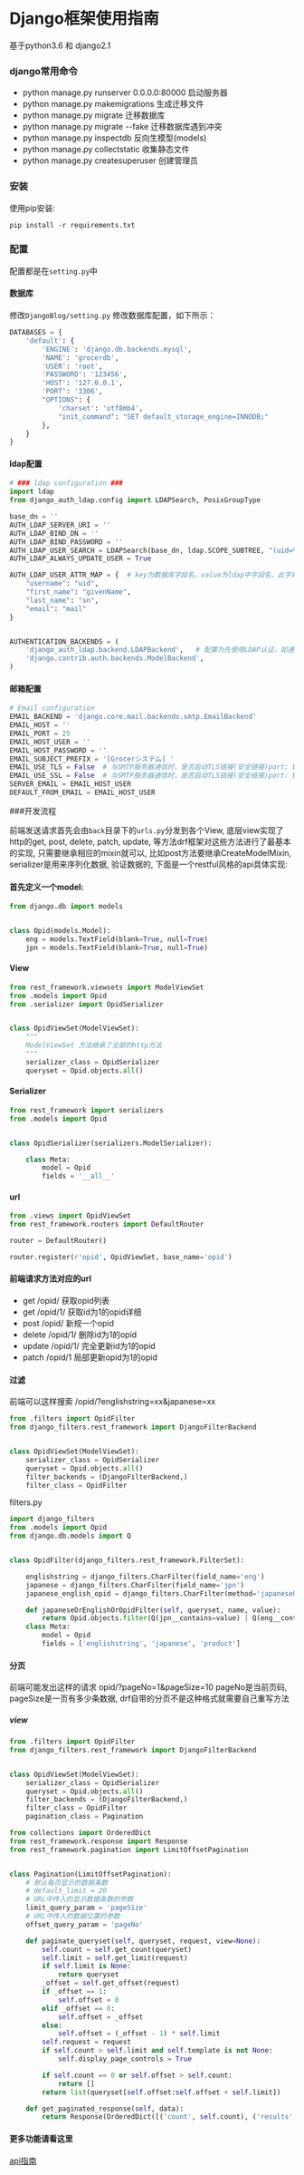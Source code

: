 # Django框架使用指南
基于python3.6 和 django2.1
### django常用命令
- python manage.py runserver 0.0.0.0:80000 启动服务器 
- python manage.py makemigrations          生成迁移文件 
- python manage.py migrate                 迁移数据库 
- python manage.py migrate                 --fake 迁移数据库遇到冲突 
- python manage.py inspectdb               反向生模型(models) 
- python manage.py collectstatic           收集静态文件
- python manage.py createsuperuser         创建管理员

### 安装
使用pip安装:

`pip install -r requirements.txt`

### 配置
配置都是在`setting.py`中
#### 数据库
修改`DjangoBlog/setting.py` 修改数据库配置，如下所示：
```python
DATABASES = {
    'default': {
        'ENGINE': 'django.db.backends.mysql',
        'NAME': 'grocerdb',
        'USER': 'root',
        'PASSWORD': '123456',
        'HOST': '127.0.0.1',
        'PORT': '3306',
        "OPTIONS": {
            'charset': 'utf8mb4',
            "init_command": "SET default_storage_engine=INNODB;"
        },
    }
}
```
#### ldap配置
```python
# ### ldap configuration ###
import ldap
from django_auth_ldap.config import LDAPSearch, PosixGroupType

base_dn = ''
AUTH_LDAP_SERVER_URI = ''
AUTH_LDAP_BIND_DN = ''
AUTH_LDAP_BIND_PASSWORD = ''
AUTH_LDAP_USER_SEARCH = LDAPSearch(base_dn, ldap.SCOPE_SUBTREE, "(uid=%(user)s)")
AUTH_LDAP_ALWAYS_UPDATE_USER = True

AUTH_LDAP_USER_ATTR_MAP = {  # key为数据库字段名，value为ldap中字段名，此字典解决django model与ldap字段名可能出现的不一致问题
    "username": "uid",
    "first_name": "givenName",
    "last_name": "sn",
    "email": "mail"
}


AUTHENTICATION_BACKENDS = (
    'django_auth_ldap.backend.LDAPBackend',   # 配置为先使用LDAP认证，如通过认证则不再使用后面的认证方式
    'django.contrib.auth.backends.ModelBackend',
)

```
#### 邮箱配置
```python
# Email configuration
EMAIL_BACKEND = 'django.core.mail.backends.smtp.EmailBackend'
EMAIL_HOST = ''
EMAIL_PORT = 25
EMAIL_HOST_USER = ''
EMAIL_HOST_PASSWORD = ''
EMAIL_SUBJECT_PREFIX = '[Grocerシステム] '
EMAIL_USE_TLS = False  # 与SMTP服务器通信时，是否启动TLS链接(安全链接)port: EMAIL_PORT
EMAIL_USE_SSL = False  # 与SMTP服务器通信时，是否启动TLS链接(安全链接)port: EMAIL_PORT
SERVER_EMAIL = EMAIL_HOST_USER
DEFAULT_FROM_EMAIL = EMAIL_HOST_USER
```
###开发流程

前端发送请求首先会由`back`目录下的`urls.py`分发到各个View, 底层view实现了http的get, post, delete, patch, update, 等方法drf框架对这些方法进行了最基本的实现, 只需要继承相应的mixin就可以, 比如post方法要继承CreateModelMixin, serializer是用来序列化数据, 验证数据的, 下面是一个restful风格的api具体实现:


#### 首先定义一个model:
```python
from django.db import models


class Opid(models.Model):
    eng = models.TextField(blank=True, null=True)
    jpn = models.TextField(blank=True, null=True)
```

#### View
```python
from rest_framework.viewsets import ModelViewSet
from .models import Opid
from .serializer import OpidSerializer


class OpidViewSet(ModelViewSet):
    """
    ModelViewSet 方法继承了全部的http方法
    """
    serializer_class = OpidSerializer
    queryset = Opid.objects.all()
```
#### Serializer
```python
from rest_framework import serializers
from .models import Opid


class OpidSerializer(serializers.ModelSerializer):

    class Meta:
        model = Opid
        fields = '__all__'
```
#### url
```python
from .views import OpidViewSet
from rest_framework.routers import DefaultRouter

router = DefaultRouter()

router.register(r'opid', OpidViewSet, base_name='opid')
```
#### 前端请求方法对应的url
- get /opid/ 获取opid列表
- get /opid/1/ 获取id为1的opid详细
- post /opid/ 新规一个opid
- delete /opid/1/ 删除id为1的opid
- update /opid/1/ 完全更新id为1的opid
- patch /opid/1 局部更新opid为1的opid

#### 过滤
前端可以这样搜索   /opid/?englishstring=xx&japanese=xx
```python
from .filters import OpidFilter
from django_filters.rest_framework import DjangoFilterBackend


class OpidViewSet(ModelViewSet):
    serializer_class = OpidSerializer
    queryset = Opid.objects.all()
    filter_backends = (DjangoFilterBackend,)
    filter_class = OpidFilter
```
filters.py
```python
import django_filters
from .models import Opid
from django.db.models import Q


class OpidFilter(django_filters.rest_framework.FilterSet):

    englishstring = django_filters.CharFilter(field_name='eng')
    japanese = django_filters.CharFilter(field_name='jpn')
    japanese_english_opid = django_filters.CharFilter(method='japaneseOrEnglishOrOpidFilter', help_text='英语日语搜索')

    def japaneseOrEnglishOrOpidFilter(self, queryset, name, value):
        return Opid.objects.filter(Q(jpn__contains=value) | Q(eng__contains=value)| Q(opid__contains=value))
    class Meta:
        model = Opid
        fields = ['englishstring', 'japanese', 'product']

```
#### 分页
前端可能发出这样的请求 opid/?pageNo=1&pageSize=10 pageNo是当前页码, pageSize是一页有多少条数据, drf自带的分页不是这种格式就需要自己重写方法
##### view
```python
from .filters import OpidFilter
from django_filters.rest_framework import DjangoFilterBackend


class OpidViewSet(ModelViewSet):
    serializer_class = OpidSerializer
    queryset = Opid.objects.all()
    filter_backends = (DjangoFilterBackend,)
    filter_class = OpidFilter
    pagination_class = Pagination
```

```python
from collections import OrderedDict
from rest_framework.response import Response
from rest_framework.pagination import LimitOffsetPagination


class Pagination(LimitOffsetPagination):
    # 默认每页显示的数据条数
    # default_limit = 20
    # URL中传入的显示数据条数的参数
    limit_query_param = 'pageSize'
    # URL中传入的数据位置的参数
    offset_query_param = 'pageNo'

    def paginate_queryset(self, queryset, request, view=None):
        self.count = self.get_count(queryset)
        self.limit = self.get_limit(request)
        if self.limit is None:
            return queryset
        _offset = self.get_offset(request)
        if _offset == 1:
            self.offset = 0
        elif _offset == 0:
            self.offset = _offset
        else:
            self.offset = (_offset - 1) * self.limit
        self.request = request
        if self.count > self.limit and self.template is not None:
            self.display_page_controls = True

        if self.count == 0 or self.offset > self.count:
            return []
        return list(queryset[self.offset:self.offset + self.limit])

    def get_paginated_response(self, data):
        return Response(OrderedDict([('count', self.count), ('results', data)]))
```


#### 更多功能请看这里
[api指南](http://drf.jiuyou.info/#/)
